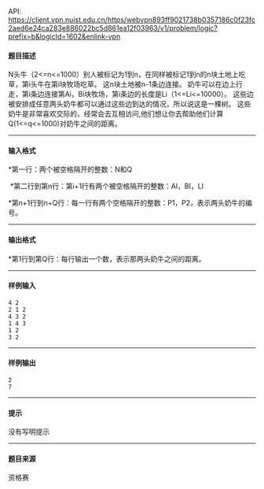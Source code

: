API: https://client.vpn.nuist.edu.cn/https/webvpn893ff9021738b0357186c0f23fc2aed6e24ca283e886022bc5d861ea12f03963/v1/problem/logic?prefix=b&logicId=1602&enlink-vpn

#### 题目描述

N头牛（2<=n<=1000）别人被标记为1到n，在同样被标记1到n的n块土地上吃草，第i头牛在第i块牧场吃草。 这n块土地被n-1条边连接。 奶牛可以在边上行走，第i条边连接第Ai，Bi块牧场，第i条边的长度是Li（1<=Li<=10000）。 这些边被安排成任意两头奶牛都可以通过这些边到达的情况，所以说这是一棵树。 这些奶牛是非常喜欢交际的，经常会去互相访问,他们想让你去帮助他们计算Q(1<=q<=1000)对奶牛之间的距离。

---

#### 输入格式

\*第一行：两个被空格隔开的整数：N和Q

 \*第二行到第n行：第i+1行有两个被空格隔开的整数：AI，BI，LI

\*第n+1行到n+Q行：每一行有两个空格隔开的整数：P1，P2，表示两头奶牛的编号。

---

#### 输出格式

\*第1行到第Q行：每行输出一个数，表示那两头奶牛之间的距离。

---

#### 样例输入
```
4 2
2 1 2
4 3 2
1 4 3
1 2
3 2

```

---

#### 样例输出
```
2
7

```

---

#### 提示

没有写明提示

---

#### 题目来源

资格赛